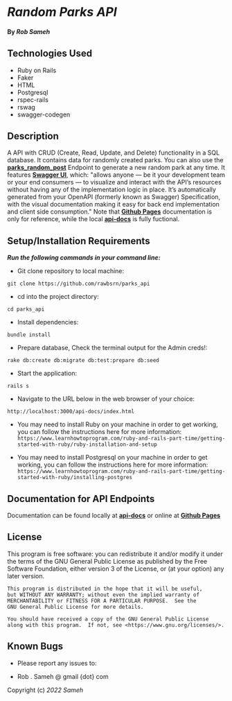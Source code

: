 # _Random Parks API_

#### By _**Rob Sameh**_

## Technologies Used

* Ruby on Rails
* Faker
* HTML
* Postgresql
* rspec-rails
* rswag
* swagger-codegen

## Description

A API with CRUD (Create, Read, Update, and Delete) functionality in a SQL database. It contains data for randomly created parks. You can also use the [**parks_random_post**](http://localhost:3000/api-docs/index.html) Endpoint to generate a new random park at any time. It features [**Swagger UI**](https://swagger.io/tools/swagger-ui/), which: "allows anyone — be it your development team or your end consumers — to visualize and interact with the API’s resources without having any of the implementation logic in place. It’s automatically generated from your OpenAPI (formerly known as Swagger) Specification, with the visual documentation making it easy for back end implementation and client side consumption." Note that [**Github Pages**](https://rawbsrn.github.io/parks_api/#/default/post_parks) documentation is only for reference, while the local [**api-docs**](http://localhost:3000/api-docs/index.html) is fully fuctional.
 



## Setup/Installation Requirements

**_Run the following commands in your command line:_**

*  Git clone repository to local machine:

```
git clone https://github.com/rawbsrn/parks_api
```
* cd into the project directory:

```
cd parks_api
```
* Install dependencies:

```
bundle install
```
* Prepare database, Check the terminal output for the Admin creds!:

```
rake db:create db:migrate db:test:prepare db:seed
```
* Start the application:

```
rails s
```
* Navigate to the URL below in the web browser of your choice:

```
http://localhost:3000/api-docs/index.html
```

* You may need to install Ruby on your machine in order to get working, you can follow the instructions here for more information: `https://www.learnhowtoprogram.com/ruby-and-rails-part-time/getting-started-with-ruby/ruby-installation-and-setup`

* You may need to install Postgresql on your machine in order to get working, you can follow the instructions here for more information: `https://www.learnhowtoprogram.com/ruby-and-rails-part-time/getting-started-with-ruby/installing-postgres`


## Documentation for API Endpoints

Documentation can be found locally at [**api-docs**](http://localhost:3000/api-docs/index.html) or online at [**Github Pages**](https://rawbsrn.github.io/parks_api/#/default/post_parks)

## License

 This program is free software: you can redistribute it and/or modify
    it under the terms of the GNU General Public License as published by
    the Free Software Foundation, either version 3 of the License, or
    (at your option) any later version.

    This program is distributed in the hope that it will be useful,
    but WITHOUT ANY WARRANTY; without even the implied warranty of
    MERCHANTABILITY or FITNESS FOR A PARTICULAR PURPOSE.  See the
    GNU General Public License for more details.

    You should have received a copy of the GNU General Public License
    along with this program.  If not, see <https://www.gnu.org/licenses/>.

## Known Bugs

* Please report any issues to: 

* Rob . Sameh @ gmail {dot} com

Copyright (c) _2022_ _Sameh_